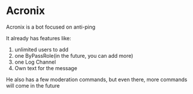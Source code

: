# Acronix
Acronix is a bot focused on anti-ping

It already has features like:
1. unlimited users to add
2. one ByPassRole(in the future, you can add more)
3. one Log Channel
4. Own text for the message

He also has a few moderation commands, but even there, more commands will come in the future
